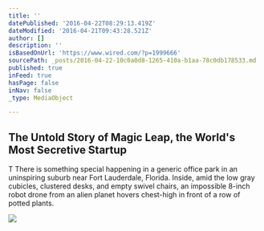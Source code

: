 ```yaml
---
title: ''
datePublished: '2016-04-22T08:29:13.419Z'
dateModified: '2016-04-21T09:43:28.521Z'
author: []
description: ''
isBasedOnUrl: 'https://www.wired.com/?p=1999666'
sourcePath: _posts/2016-04-22-10c0a0d8-1265-410a-b1aa-78c0db178533.md
published: true
inFeed: true
hasPage: false
inNav: false
_type: MediaObject

---
```

<article style=""><h1>The Untold Story of Magic Leap, the World's Most Secretive Startup</h1><p>T There is something special happening in a generic office park in an uninspiring suburb near Fort Lauderdale, Florida. Inside, amid the low gray cubicles, clustered desks, and empty swivel chairs, an impossible 8-inch robot drone from an alien planet hovers chest-high in front of a row of potted plants.</p><img src="https://www.wired.com/wp-content/uploads/2016/04/ff_magic_leap-ultralight_beam.jpg" /></article>